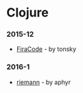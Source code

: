 # Clojure


### 2015-12
- [FiraCode](https://github.com/tonsky/FiraCode) - by tonsky

### 2016-1
- [riemann](https://github.com/aphyr/riemann) - by aphyr
